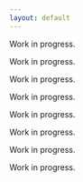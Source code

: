 ```yaml
---
layout: default
---
```


Work in progress.

Work in progress.

Work in progress.

Work in progress.

Work in progress.

Work in progress.

Work in progress.

Work in progress.